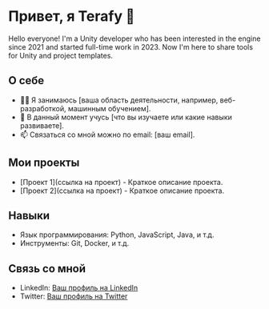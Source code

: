 # Привет, я Terafy 👋

Hello everyone! I'm a Unity developer who has been interested in the engine since 2021 and started full-time work in 2023. Now I'm here to share tools for Unity and project templates.


## О себе

- 👨‍💻 Я занимаюсь [ваша область деятельности, например, веб-разработкой, машинным обучением].
- 🌱 В данный момент учусь [что вы изучаете или какие навыки развиваете].
- 📫 Связаться со мной можно по email: [ваш email].

## Мои проекты

- [Проект 1](ссылка на проект) - Краткое описание проекта.
- [Проект 2](ссылка на проект) - Краткое описание проекта.

## Навыки

- Язык программирования: Python, JavaScript, Java, и т.д.
- Инструменты: Git, Docker, и т.д.

## Связь со мной

- LinkedIn: [Ваш профиль на LinkedIn](ссылка)
- Twitter: [Ваш профиль на Twitter](ссылка)

